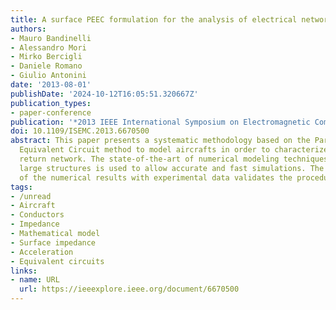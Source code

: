 ```yaml
---
title: A surface PEEC formulation for the analysis of electrical networks in airplanes
authors:
- Mauro Bandinelli
- Alessandro Mori
- Mirko Bercigli
- Daniele Romano
- Giulio Antonini
date: '2013-08-01'
publishDate: '2024-10-12T16:05:51.320667Z'
publication_types:
- paper-conference
publication: '*2013 IEEE International Symposium on Electromagnetic Compatibility*'
doi: 10.1109/ISEMC.2013.6670500
abstract: This paper presents a systematic methodology based on the Partial Element
  Equivalent Circuit method to model aircrafts in order to characterize their current
  return network. The state-of-the-art of numerical modeling techniques for electrically
  large structures is used to allow accurate and fast simulations. The comparison
  of the numerical results with experimental data validates the procedure.
tags:
- /unread
- Aircraft
- Conductors
- Impedance
- Mathematical model
- Surface impedance
- Acceleration
- Equivalent circuits
links:
- name: URL
  url: https://ieeexplore.ieee.org/document/6670500
---
```

